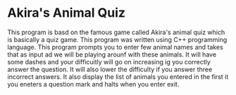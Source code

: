 # Akira's Animal Quiz
This program is basd on the famous game called Akira's animal quiz which is basically a quiz game.
This program was written using C++ programming language.
This program prompts you to enter few animal names and takes that as input ad we will be playing arounf with these animals.
It will have some dashes and your difficuitly will go on increasing ig you correctly answer the question.
It will also lower the difficulty if you answer three incorrect answers.
It also display the list of animals you entered in the first it you eneters a question mark and halts when you enter exit.
